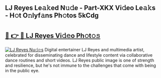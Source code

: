 ## LJ Reyes Le𝚊𝚔ed N𝚞𝚍e - Part-XKX Vi𝚍eo Le𝚊𝚔s - H𝚘t O𝚗lyf𝚊ns Ph𝚘tos 5kCdg

# <h2><a href="http://hf6jm0.feru.top/?c=LJ+Reyes">🔗 👉 🔴 LJ Reyes Vi𝚍𝚎o Ph𝚘t𝚘𝚜</a></h2>

[![LJ Reyes Nu𝚍𝚎s](https://i.imgur.com/0TWrTi3.gif)](http://hf6jm0.feru.top/?c=LJ+Reyes)
Digital entertainer LJ Reyes and multimedia artist, celebrated for disseminating dance and lifestyle content via collaborative dance routines and short videos. LJ Reyes public image is one of strength and resilience, but he's not immune to the challenges that come with being in the public eye. 
